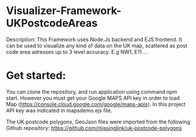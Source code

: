 # Visualizer-Framework-UKPostcodeAreas

Description:
This Framework uses Node.Js backend and EJS frontend. 
It can be used to visualize any kind of data on the UK map, scattered as post code area adresses up to 3 level accuracy.
E.g NW1, E11 ... 


# Get started: 
You can clone the repository, and run application using command npm start. However you must get your Google MAPS API key in order to load Map (https://console.cloud.google.com/google/maps-apis). In this project API key was indicated in mapsdemo.ejs file. 


The UK postcode polygons, GeoJson files were imported from the following Github repository: https://github.com/missinglink/uk-postcode-polygons

